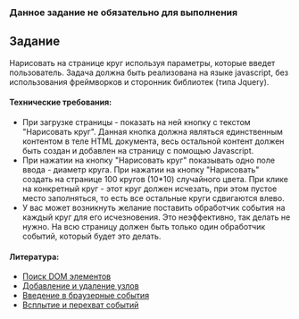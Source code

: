 ### Данное задание не обязательно для выполнения

## Задание

Нарисовать на странице круг используя параметры, которые введет пользователь. Задача должна быть реализована на языке javascript, без использования фреймворков и сторонник библиотек (типа Jquery).

#### Технические требования:
- При загрузке страницы - показать на ней кнопку с текстом "Нарисовать круг". Данная кнопка должна являться единственным контентом в теле HTML документа, весь остальной контент должен быть создан и добавлен на страницу с помощью Javascript.
- При нажатии на кнопку "Нарисовать круг" показывать одно поле ввода - диаметр круга. При нажатии на кнопку "Нарисовать" создать на странице 100 кругов (10*10) случайного цвета. При клике на конкретный круг - этот круг должен исчезать, при этом пустое место заполняться, то есть все остальные круги сдвигаются влево.
- У вас может возникнуть желание поставить обработчик события на каждый круг для его исчезновения. Это неэффективно, так делать не нужно. На всю страницу должен быть только один обработчик событий, который будет это делать.

#### Литература:
- [Поиск DOM элементов](https://learn.javascript.ru/searching-elements-dom)
- [Добавление и удаление узлов](https://learn.javascript.ru/modifying-document)
- [Введение в браузерные события](https://learn.javascript.ru/introduction-browser-events)
- [Всплытие и перехват событий](https://learn.javascript.ru/event-bubbling)
